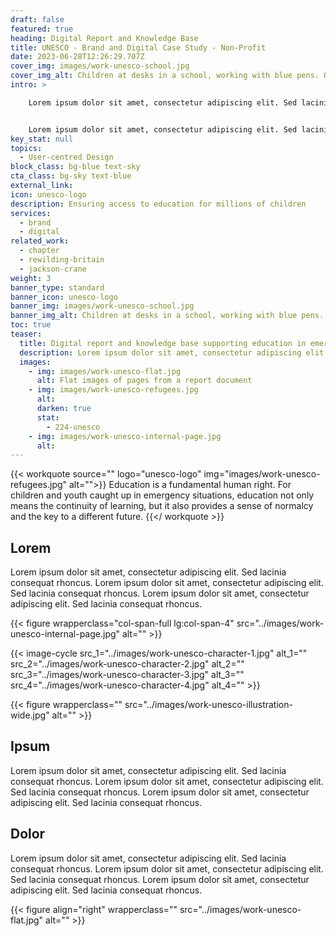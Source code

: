 ```yaml
---
draft: false
featured: true
heading: Digital Report and Knowledge Base
title: UNESCO - Brand and Digital Case Study - Non-Profit
date: 2023-06-28T12:26:29.707Z
cover_img: images/work-unesco-school.jpg
cover_img_alt: Children at desks in a school, working with blue pens. One child is looking directly at the camera
intro: >

    Lorem ipsum dolor sit amet, consectetur adipiscing elit. Sed lacinia consequat rhoncus.


    Lorem ipsum dolor sit amet, consectetur adipiscing elit. Sed lacinia consequat rhoncus.
key_stat: null
topics:
  - User-centred Design
block_class: bg-blue text-sky
cta_class: bg-sky text-blue
external_link: 
icon: unesco-logo
description: Ensuring access to education for millions of children
services:
  - brand
  - digital
related_work:
  - chapter
  - rewilding-britain
  - jackson-crane
weight: 3
banner_type: standard
banner_icon: unesco-logo
banner_img: images/work-unesco-school.jpg
banner_img_alt: Children at desks in a school, working with blue pens. One child is looking directly at the camera
toc: true
teaser:
  title: Digital report and knowledge base supporting education in emergencies
  description: Lorem ipsum dolor sit amet, consectetur adipiscing elit. Sed lacinia consequat rhoncus.
  images:
    - img: images/work-unesco-flat.jpg
      alt: Flat images of pages from a report document
    - img: images/work-unesco-refugees.jpg
      alt: 
      darken: true
      stat:
        - 224-unesco
    - img: images/work-unesco-internal-page.jpg
      alt: 
---
```


{{< workquote source="" logo="unesco-logo" img="images/work-unesco-refugees.jpg" alt="">}}
Education is a fundamental human right. For children and youth caught up in emergency situations, education not only means the continuity of learning, but it also provides a sense of normalcy and the key to a different future.
{{</ workquote >}}

<!-- Text left -->
<div class="w-full grid grid-cols-12 gap-x-2.5 gap-y-6 lg:gap-6 xl:gap-8">
  <div class="prose col-span-full lg:col-span-8">

  ## Lorem

  Lorem ipsum dolor sit amet, consectetur adipiscing elit. Sed lacinia consequat rhoncus. Lorem ipsum dolor sit amet, consectetur adipiscing elit. Sed lacinia consequat rhoncus. Lorem ipsum dolor sit amet, consectetur adipiscing elit. Sed lacinia consequat rhoncus.

  </div>
</div>


<div class="w-full grid grid-cols-12 gap-x-2.5 gap-y-6 lg:gap-6 xl:gap-8">
  {{< figure wrapperclass="col-span-full lg:col-span-4" src="../images/work-unesco-internal-page.jpg" alt="" >}}

  <div class="col-span-full lg:col-span-4 bg-white flex items-center">

  {{< image-cycle
    src_1="../images/work-unesco-character-1.jpg"
    alt_1=""
    src_2="../images/work-unesco-character-2.jpg"
    alt_2=""
    src_3="../images/work-unesco-character-3.jpg"
    alt_3=""
    src_4="../images/work-unesco-character-4.jpg"
    alt_4="" >}}

  </div>
</div>

{{< figure wrapperclass="" src="../images/work-unesco-illustration-wide.jpg" alt="" >}}

<!-- Text right -->
<div class="w-full grid grid-cols-12 gap-x-2.5 gap-y-6 lg:gap-6 xl:gap-8">
  <div class="prose col-span-full lg:col-span-8 lg:col-start-5">

  ## Ipsum

  Lorem ipsum dolor sit amet, consectetur adipiscing elit. Sed lacinia consequat rhoncus. Lorem ipsum dolor sit amet, consectetur adipiscing elit. Sed lacinia consequat rhoncus. Lorem ipsum dolor sit amet, consectetur adipiscing elit. Sed lacinia consequat rhoncus.

  ## Dolor

  Lorem ipsum dolor sit amet, consectetur adipiscing elit. Sed lacinia consequat rhoncus. Lorem ipsum dolor sit amet, consectetur adipiscing elit. Sed lacinia consequat rhoncus. Lorem ipsum dolor sit amet, consectetur adipiscing elit. Sed lacinia consequat rhoncus.

  </div>
</div>

{{< figure align="right" wrapperclass="" src="../images/work-unesco-flat.jpg" alt="" >}}